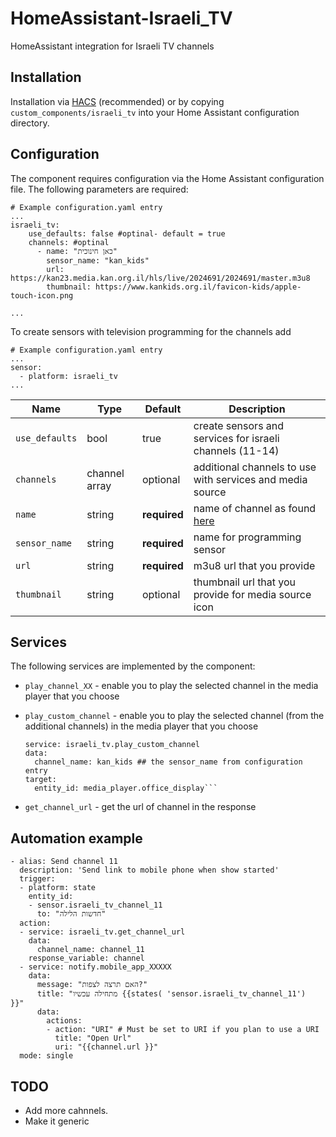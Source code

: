 # HomeAssistant-Israeli_TV
HomeAssistant integration for Israeli TV channels
## Installation

Installation via [HACS](https://hacs.xyz/) (recommended) or by copying  `custom_components/israeli_tv` into your Home Assistant configuration directory.

## Configuration

The component requires configuration via the Home Assistant configuration file. The following parameters are required:

    # Example configuration.yaml entry
    ...
    israeli_tv:
        use_defaults: false #optinal- default = true 
        channels: #optinal
          - name: "כאן חינוכית"
            sensor_name: "kan_kids"
            url: https://kan23.media.kan.org.il/hls/live/2024691/2024691/master.m3u8
            thumbnail: https://www.kankids.org.il/favicon-kids/apple-touch-icon.png

    ...

To create sensors with television programming for the channels add 

    # Example configuration.yaml entry
    ...
    sensor:
      - platform: israeli_tv
    ...

| Name | Type | Default |  Description |
| --- | --- | --- | --- | 
| `use_defaults` | bool | true |  create sensors and services for israeli channels (11-14) |
| `channels` | channel array | optional | additional channels to use with services and media source  |
| `name` | string | **required** | name of channel as found [here](https://www.bevy.be/bevyfiles/israelpremium.xml.txt)   |
| `sensor_name` | string | **required** |  name for programming sensor |
| `url` | string | **required** | m3u8 url that you provide |
| `thumbnail` | string | optional | thumbnail url that you provide for media source icon |



## Services

The following services are implemented by the component:
- `play_channel_XX` - enable you to play the selected channel in the media player that you choose

- `play_custom_channel` - enable you to play the selected channel (from the additional channels) in the media player that you choose
  ```
  service: israeli_tv.play_custom_channel
  data:
    channel_name: kan_kids ## the sensor_name from configuration entry
  target:
    entity_id: media_player.office_display```

- `get_channel_url` - get the url of channel in the response


## Automation example
```
- alias: Send channel 11
  description: 'Send link to mobile phone when show started'
  trigger:
  - platform: state
    entity_id:
    - sensor.israeli_tv_channel_11
      to: "חדשות הלילה"
  action:
  - service: israeli_tv.get_channel_url
    data: 
      channel_name: channel_11
    response_variable: channel
  - service: notify.mobile_app_XXXXX
    data:
      message: "האם תרצה לצפות?"
      title: "מתחילה עכשיו {{states( 'sensor.israeli_tv_channel_11')  }}"
      data:
        actions:
        - action: "URI" # Must be set to URI if you plan to use a URI
          title: "Open Url"
          uri: "{{channel.url }}"
  mode: single
```

## TODO

- Add more cahnnels.
- Make it generic

